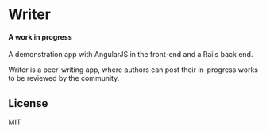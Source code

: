# Writer
#### A work in progress

A demonstration app with AngularJS in the front-end and a Rails back end.

Writer is a peer-writing app, where authors can post their in-progress works to be reviewed by the community.

## License

MIT
